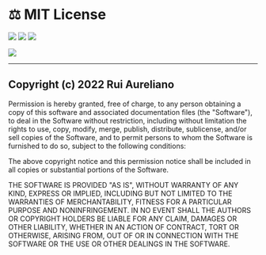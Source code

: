 # ⚖️ MIT License

[![](https://img.shields.io/badge/MIT-License-0f73b4.svg)](https://opensource.org/licenses/MIT) [![](https://img.shields.io/badge/swift-5.7-0f73b4.svg)](https://swift.org/blog/swift-5.7-released/) [![](https://img.shields.io/badge/docs-1.2-0f73b4.svg)](./DOCS.md)

![](./assets/readme/xsf_header.png)

---

## Copyright (c) 2022 Rui Aureliano

Permission is hereby granted, free of charge, to any person obtaining a copy of this software and associated documentation files (the "Software"), to deal in the Software without restriction, including without limitation the rights to use, copy, modify, merge, publish, distribute, sublicense, and/or sell copies of the Software, and to permit persons to whom the Software is furnished to do so, subject to the following conditions:

The above copyright notice and this permission notice shall be included in all copies or substantial portions of the Software.

THE SOFTWARE IS PROVIDED "AS IS", WITHOUT WARRANTY OF ANY KIND, EXPRESS OR IMPLIED, INCLUDING BUT NOT LIMITED TO THE WARRANTIES OF MERCHANTABILITY, FITNESS FOR A PARTICULAR PURPOSE AND NONINFRINGEMENT. IN NO EVENT SHALL THE AUTHORS OR COPYRIGHT HOLDERS BE LIABLE FOR ANY CLAIM, DAMAGES OR OTHER LIABILITY, WHETHER IN AN ACTION OF CONTRACT, TORT OR OTHERWISE, ARISING FROM, OUT OF OR IN CONNECTION WITH THE SOFTWARE OR THE USE OR OTHER DEALINGS IN THE SOFTWARE.
